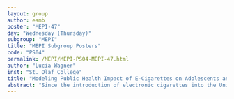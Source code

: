 ```yaml
---
layout: group
author: esmb
poster: "MEPI-47"
day: "Wednesday (Thursday)"
subgroup: "MEPI"
title: "MEPI Subgroup Posters"
code: "PS04"
permalink: /MEPI/MEPI-PS04-MEPI-47.html
author: "Lucia Wagner"
inst: "St. Olaf College"
title: "Modeling Public Health Impact of E-Cigarettes on Adolescents and Adults"
abstract: "Since the introduction of electronic cigarettes into the United States market in 2007, vaping usage has surged in both adult and adolescent populations.  E-cigarettes are advertised as a safer alter-native to traditional cigarettes and as a method of smoking cessation, but the US government and health professionals are concerned that e-cigarettes attract young non-smokers.  Here we develop and analyze a dynamical model of competition between traditional and electronic cigarettes for adult and adolescent users.  With this model, we address three urgent questions:  (1) how did the introduction of e-cigarettes influence the prevalence of smoking, (2) what is the predicted number of traditional smokers diverted to vaping after its inception, and (3) from a public health perspective, do e-cigarettes present a net benefit or harm to society?"
---
```

